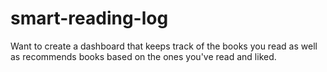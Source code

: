 # smart-reading-log
Want to create a dashboard that keeps track of the books you read as well as recommends books based on the ones you've read and liked.
